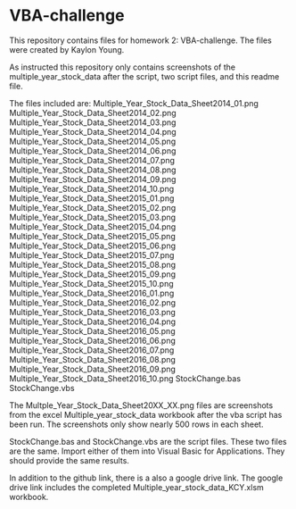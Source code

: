 # VBA-challenge
This repository contains files for homework 2: VBA-challenge.  The files were created by Kaylon Young.

As instructed this repository only contains screenshots of the multiple_year_stock_data after the script, two script files, and this readme file.

The files included are:
Multiple_Year_Stock_Data_Sheet2014_01.png
Multiple_Year_Stock_Data_Sheet2014_02.png
Multiple_Year_Stock_Data_Sheet2014_03.png
Multiple_Year_Stock_Data_Sheet2014_04.png
Multiple_Year_Stock_Data_Sheet2014_05.png
Multiple_Year_Stock_Data_Sheet2014_06.png
Multiple_Year_Stock_Data_Sheet2014_07.png
Multiple_Year_Stock_Data_Sheet2014_08.png
Multiple_Year_Stock_Data_Sheet2014_09.png
Multiple_Year_Stock_Data_Sheet2014_10.png
Multiple_Year_Stock_Data_Sheet2015_01.png
Multiple_Year_Stock_Data_Sheet2015_02.png
Multiple_Year_Stock_Data_Sheet2015_03.png
Multiple_Year_Stock_Data_Sheet2015_04.png
Multiple_Year_Stock_Data_Sheet2015_05.png
Multiple_Year_Stock_Data_Sheet2015_06.png
Multiple_Year_Stock_Data_Sheet2015_07.png
Multiple_Year_Stock_Data_Sheet2015_08.png
Multiple_Year_Stock_Data_Sheet2015_09.png
Multiple_Year_Stock_Data_Sheet2015_10.png
Multiple_Year_Stock_Data_Sheet2016_01.png
Multiple_Year_Stock_Data_Sheet2016_02.png
Multiple_Year_Stock_Data_Sheet2016_03.png
Multiple_Year_Stock_Data_Sheet2016_04.png
Multiple_Year_Stock_Data_Sheet2016_05.png
Multiple_Year_Stock_Data_Sheet2016_06.png
Multiple_Year_Stock_Data_Sheet2016_07.png
Multiple_Year_Stock_Data_Sheet2016_08.png
Multiple_Year_Stock_Data_Sheet2016_09.png
Multiple_Year_Stock_Data_Sheet2016_10.png
StockChange.bas
StockChange.vbs

The Multple_Year_Stock_Data_Sheet20XX_XX.png files are screenshots from the excel Multiple_year_stock_data workbook after the vba script has been run.  The screenshots only show nearly 500 rows in each sheet.

StockChange.bas and StockChange.vbs are the script files.  These two files are the same.  Import either of them into Visual Basic for Applications. They should provide the same results.

In addition to the github link, there is a also a google drive link.  The google drive link includes the completed Multiple_year_stock_data_KCY.xlsm workbook. 
